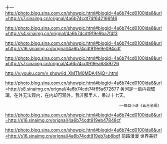 十一
http://photo.blog.sina.com.cn/showpic.html#blogid=4a6b74cd0100lda8&url=http://s7.sinaimg.cn/orignal/4a6b74cdt74f642166f46
 
http://photo.blog.sina.com.cn/showpic.html#blogid=4a6b74cd0100lda8&url=http://s4.sinaimg.cn/orignal/4a6b74cdt919e9ba7f4f3
 
http://photo.blog.sina.com.cn/showpic.html#blogid=4a6b74cd0100lda8&url=http://s16.sinaimg.cn/orignal/4a6b74cdt919e9e094cdf
 
http://photo.blog.sina.com.cn/showpic.html#blogid=4a6b74cd0100lda8&url=http://s7.sinaimg.cn/orignal/4a6b74cdt919ea6359726
 
http://v.youku.com/v_show/id_XMTM0MDA4NjQ=.html
 
http://photo.blog.sina.com.cn/showpic.html#blogid=4a6b74cd0100lda8&url=http://s8.sinaimg.cn/orignal/4a6b74cdt74f65a672677
黄河是一扇内视玻璃，在外无法观内，在内却可观外。我非那里人，呆过十七天。
 
                                                       ——摘自小说《五台金阁》
 
http://photo.blog.sina.com.cn/showpic.html#blogid=4a6b74cd0100lda8&url=http://s16.sinaimg.cn/orignal/4a6b74cdt919eb47848cf
 
http://photo.blog.sina.com.cn/showpic.html#blogid=4a6b74cd0100lda8&url=http://s16.sinaimg.cn/orignal/4a6b74cdt919eb7ab8bdf
前路漫漫  世界美好
